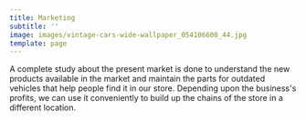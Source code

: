 ```yaml
---
title: Marketing
subtitle: ''
image: images/vintage-cars-wide-wallpaper_054106600_44.jpg
template: page
---
```

A complete study about the present market is done to understand the new products available in the market and maintain the parts for outdated vehicles that help people find it in our store. Depending upon the business's profits, we can use it conveniently to build up the chains of the store in a different location. 